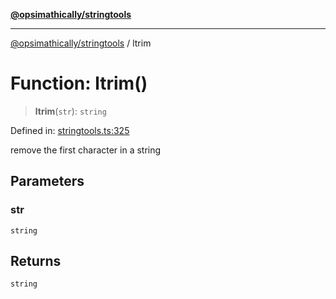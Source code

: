 [**@opsimathically/stringtools**](../README.md)

***

[@opsimathically/stringtools](../README.md) / ltrim

# Function: ltrim()

> **ltrim**(`str`): `string`

Defined in: [stringtools.ts:325](https://github.com/opsimathically/stringtools/blob/b055bf3b17cc9708499ff46423d7e765497f45ae/src/stringtools.ts#L325)

remove the first character in a string

## Parameters

### str

`string`

## Returns

`string`
